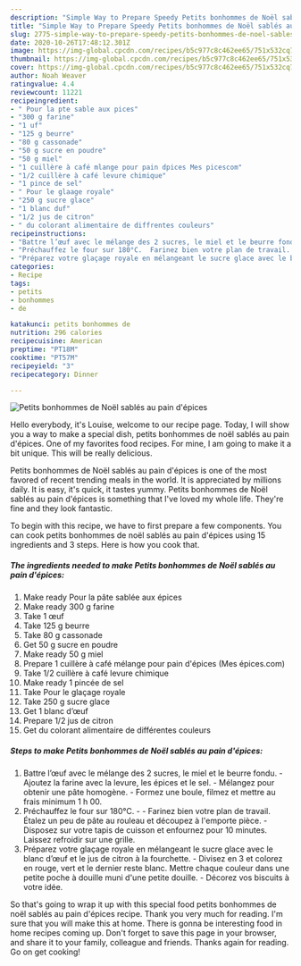 ```yaml
---
description: "Simple Way to Prepare Speedy Petits bonhommes de Noël sablés au pain d&amp;#39;épices"
title: "Simple Way to Prepare Speedy Petits bonhommes de Noël sablés au pain d&amp;#39;épices"
slug: 2775-simple-way-to-prepare-speedy-petits-bonhommes-de-noel-sables-au-pain-d-and-39-epices
date: 2020-10-26T17:48:12.301Z
image: https://img-global.cpcdn.com/recipes/b5c977c8c462ee65/751x532cq70/petits-bonhommes-de-noel-sables-au-pain-depices-photo-principale-de-la-recette.jpg
thumbnail: https://img-global.cpcdn.com/recipes/b5c977c8c462ee65/751x532cq70/petits-bonhommes-de-noel-sables-au-pain-depices-photo-principale-de-la-recette.jpg
cover: https://img-global.cpcdn.com/recipes/b5c977c8c462ee65/751x532cq70/petits-bonhommes-de-noel-sables-au-pain-depices-photo-principale-de-la-recette.jpg
author: Noah Weaver
ratingvalue: 4.4
reviewcount: 11221
recipeingredient:
- " Pour la pte sable aux pices"
- "300 g farine"
- "1 uf"
- "125 g beurre"
- "80 g cassonade"
- "50 g sucre en poudre"
- "50 g miel"
- "1 cuillère à café mlange pour pain dpices Mes picescom"
- "1/2 cuillère à café levure chimique"
- "1 pince de sel"
- " Pour le glaage royale"
- "250 g sucre glace"
- "1 blanc duf"
- "1/2 jus de citron"
- " du colorant alimentaire de diffrentes couleurs"
recipeinstructions:
- "Battre l’œuf avec le mélange des 2 sucres, le miel et le beurre fondu. Ajoutez la farine avec la levure, les épices et le sel. Mélangez pour obtenir une pâte homogène. Formez une boule, filmez et mettre au frais minimum 1 h 00."
- "Préchauffez le four sur 180°C.  Farinez bien votre plan de travail. Étalez un peu de pâte au rouleau et découpez à l&#39;emporte pièce. Disposez sur votre tapis de cuisson et enfournez pour 10 minutes. Laissez refroidir sur une grille."
- "Préparez votre glaçage royale en mélangeant le sucre glace avec le blanc d’œuf et le jus de citron à la fourchette. Divisez en 3 et colorez en rouge, vert et le dernier reste blanc. Mettre chaque couleur dans une petite poche à douille muni d&#39;une petite douille. Décorez vos biscuits à votre idée."
categories:
- Recipe
tags:
- petits
- bonhommes
- de

katakunci: petits bonhommes de 
nutrition: 296 calories
recipecuisine: American
preptime: "PT18M"
cooktime: "PT57M"
recipeyield: "3"
recipecategory: Dinner

---
```



![Petits bonhommes de Noël sablés au pain d&#39;épices](https://img-global.cpcdn.com/recipes/b5c977c8c462ee65/751x532cq70/petits-bonhommes-de-noel-sables-au-pain-depices-photo-principale-de-la-recette.jpg)

Hello everybody, it's Louise, welcome to our recipe page. Today, I will show you a way to make a special dish, petits bonhommes de noël sablés au pain d&#39;épices. One of my favorites food recipes. For mine, I am going to make it a bit unique. This will be really delicious.



Petits bonhommes de Noël sablés au pain d&#39;épices is one of the most favored of recent trending meals in the world. It is appreciated by millions daily. It is easy, it's quick, it tastes yummy. Petits bonhommes de Noël sablés au pain d&#39;épices is something that I've loved my whole life. They're fine and they look fantastic.


To begin with this recipe, we have to first prepare a few components. You can cook petits bonhommes de noël sablés au pain d&#39;épices using 15 ingredients and 3 steps. Here is how you cook that.

<!--inarticleads1-->

##### The ingredients needed to make Petits bonhommes de Noël sablés au pain d&#39;épices:

1. Make ready  Pour la pâte sablée aux épices
1. Make ready 300 g farine
1. Take 1 œuf
1. Take 125 g beurre
1. Take 80 g cassonade
1. Get 50 g sucre en poudre
1. Make ready 50 g miel
1. Prepare 1 cuillère à café mélange pour pain d&#39;épices (Mes épices.com)
1. Take 1/2 cuillère à café levure chimique
1. Make ready 1 pincée de sel
1. Take  Pour le glaçage royale
1. Take 250 g sucre glace
1. Get 1 blanc d’œuf
1. Prepare 1/2 jus de citron
1. Get  du colorant alimentaire de différentes couleurs




<!--inarticleads2-->

##### Steps to make Petits bonhommes de Noël sablés au pain d&#39;épices:

1. Battre l’œuf avec le mélange des 2 sucres, le miel et le beurre fondu. - Ajoutez la farine avec la levure, les épices et le sel. - Mélangez pour obtenir une pâte homogène. - Formez une boule, filmez et mettre au frais minimum 1 h 00.
1. Préchauffez le four sur 180°C. -  - Farinez bien votre plan de travail. Étalez un peu de pâte au rouleau et découpez à l&#39;emporte pièce. - Disposez sur votre tapis de cuisson et enfournez pour 10 minutes. Laissez refroidir sur une grille.
1. Préparez votre glaçage royale en mélangeant le sucre glace avec le blanc d’œuf et le jus de citron à la fourchette. - Divisez en 3 et colorez en rouge, vert et le dernier reste blanc. Mettre chaque couleur dans une petite poche à douille muni d&#39;une petite douille. - Décorez vos biscuits à votre idée.




So that's going to wrap it up with this special food petits bonhommes de noël sablés au pain d&#39;épices recipe. Thank you very much for reading. I'm sure that you will make this at home. There is gonna be interesting food in home recipes coming up. Don't forget to save this page in your browser, and share it to your family, colleague and friends. Thanks again for reading. Go on get cooking!

